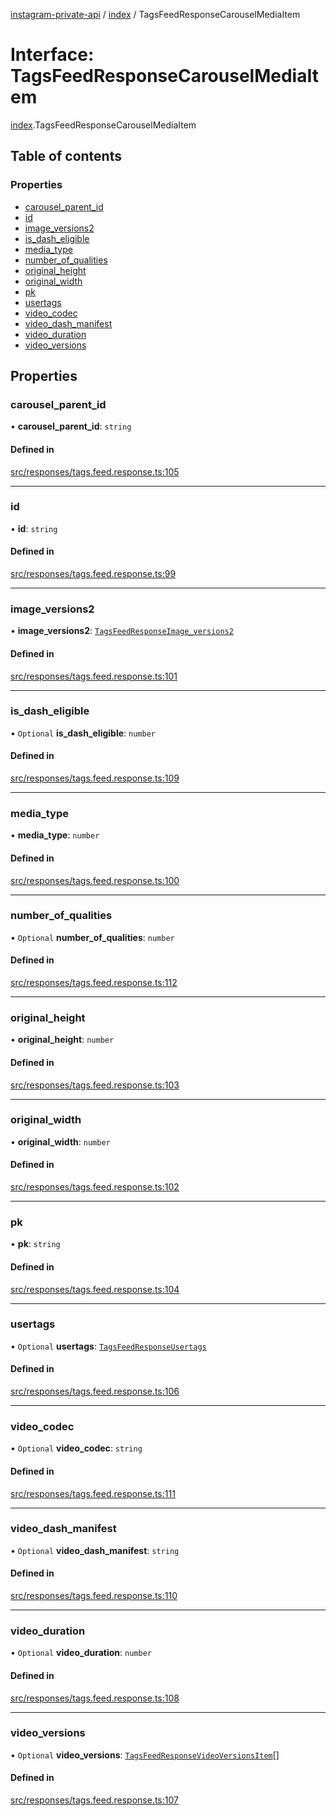 [instagram-private-api](../../README.md) / [index](../../modules/index.md) / TagsFeedResponseCarouselMediaItem

# Interface: TagsFeedResponseCarouselMediaItem

[index](../../modules/index.md).TagsFeedResponseCarouselMediaItem

## Table of contents

### Properties

- [carousel\_parent\_id](TagsFeedResponseCarouselMediaItem.md#carousel_parent_id)
- [id](TagsFeedResponseCarouselMediaItem.md#id)
- [image\_versions2](TagsFeedResponseCarouselMediaItem.md#image_versions2)
- [is\_dash\_eligible](TagsFeedResponseCarouselMediaItem.md#is_dash_eligible)
- [media\_type](TagsFeedResponseCarouselMediaItem.md#media_type)
- [number\_of\_qualities](TagsFeedResponseCarouselMediaItem.md#number_of_qualities)
- [original\_height](TagsFeedResponseCarouselMediaItem.md#original_height)
- [original\_width](TagsFeedResponseCarouselMediaItem.md#original_width)
- [pk](TagsFeedResponseCarouselMediaItem.md#pk)
- [usertags](TagsFeedResponseCarouselMediaItem.md#usertags)
- [video\_codec](TagsFeedResponseCarouselMediaItem.md#video_codec)
- [video\_dash\_manifest](TagsFeedResponseCarouselMediaItem.md#video_dash_manifest)
- [video\_duration](TagsFeedResponseCarouselMediaItem.md#video_duration)
- [video\_versions](TagsFeedResponseCarouselMediaItem.md#video_versions)

## Properties

### carousel\_parent\_id

• **carousel\_parent\_id**: `string`

#### Defined in

[src/responses/tags.feed.response.ts:105](https://github.com/Nerixyz/instagram-private-api/blob/0e0721c/src/responses/tags.feed.response.ts#L105)

___

### id

• **id**: `string`

#### Defined in

[src/responses/tags.feed.response.ts:99](https://github.com/Nerixyz/instagram-private-api/blob/0e0721c/src/responses/tags.feed.response.ts#L99)

___

### image\_versions2

• **image\_versions2**: [`TagsFeedResponseImage_versions2`](TagsFeedResponseImage_versions2.md)

#### Defined in

[src/responses/tags.feed.response.ts:101](https://github.com/Nerixyz/instagram-private-api/blob/0e0721c/src/responses/tags.feed.response.ts#L101)

___

### is\_dash\_eligible

• `Optional` **is\_dash\_eligible**: `number`

#### Defined in

[src/responses/tags.feed.response.ts:109](https://github.com/Nerixyz/instagram-private-api/blob/0e0721c/src/responses/tags.feed.response.ts#L109)

___

### media\_type

• **media\_type**: `number`

#### Defined in

[src/responses/tags.feed.response.ts:100](https://github.com/Nerixyz/instagram-private-api/blob/0e0721c/src/responses/tags.feed.response.ts#L100)

___

### number\_of\_qualities

• `Optional` **number\_of\_qualities**: `number`

#### Defined in

[src/responses/tags.feed.response.ts:112](https://github.com/Nerixyz/instagram-private-api/blob/0e0721c/src/responses/tags.feed.response.ts#L112)

___

### original\_height

• **original\_height**: `number`

#### Defined in

[src/responses/tags.feed.response.ts:103](https://github.com/Nerixyz/instagram-private-api/blob/0e0721c/src/responses/tags.feed.response.ts#L103)

___

### original\_width

• **original\_width**: `number`

#### Defined in

[src/responses/tags.feed.response.ts:102](https://github.com/Nerixyz/instagram-private-api/blob/0e0721c/src/responses/tags.feed.response.ts#L102)

___

### pk

• **pk**: `string`

#### Defined in

[src/responses/tags.feed.response.ts:104](https://github.com/Nerixyz/instagram-private-api/blob/0e0721c/src/responses/tags.feed.response.ts#L104)

___

### usertags

• `Optional` **usertags**: [`TagsFeedResponseUsertags`](TagsFeedResponseUsertags.md)

#### Defined in

[src/responses/tags.feed.response.ts:106](https://github.com/Nerixyz/instagram-private-api/blob/0e0721c/src/responses/tags.feed.response.ts#L106)

___

### video\_codec

• `Optional` **video\_codec**: `string`

#### Defined in

[src/responses/tags.feed.response.ts:111](https://github.com/Nerixyz/instagram-private-api/blob/0e0721c/src/responses/tags.feed.response.ts#L111)

___

### video\_dash\_manifest

• `Optional` **video\_dash\_manifest**: `string`

#### Defined in

[src/responses/tags.feed.response.ts:110](https://github.com/Nerixyz/instagram-private-api/blob/0e0721c/src/responses/tags.feed.response.ts#L110)

___

### video\_duration

• `Optional` **video\_duration**: `number`

#### Defined in

[src/responses/tags.feed.response.ts:108](https://github.com/Nerixyz/instagram-private-api/blob/0e0721c/src/responses/tags.feed.response.ts#L108)

___

### video\_versions

• `Optional` **video\_versions**: [`TagsFeedResponseVideoVersionsItem`](TagsFeedResponseVideoVersionsItem.md)[]

#### Defined in

[src/responses/tags.feed.response.ts:107](https://github.com/Nerixyz/instagram-private-api/blob/0e0721c/src/responses/tags.feed.response.ts#L107)
